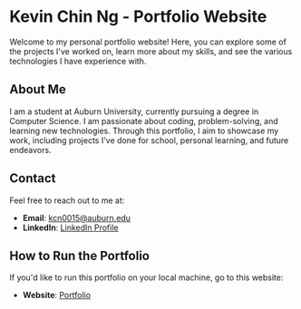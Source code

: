 # Kevin Chin Ng - Portfolio Website

Welcome to my personal portfolio website! Here, you can explore some of the projects I've worked on, learn more about my skills, and see the various technologies I have experience with.

## About Me
I am a student at Auburn University, currently pursuing a degree in Computer Science. I am passionate about coding, problem-solving, and learning new technologies. Through this portfolio, I aim to showcase my work, including projects I've done for school, personal learning, and future endeavors.

## Contact
Feel free to reach out to me at:
- **Email**: kcn0015@auburn.edu
- **LinkedIn**: [LinkedIn Profile](https://www.linkedin.com/in/kevinchinng)

## How to Run the Portfolio 
If you'd like to run this portfolio on your local machine, go to this website:

- **Website**: [Portfolio](https://kevincngg.github.io/personal-portfolio/)
